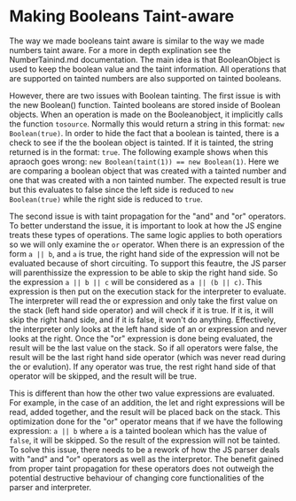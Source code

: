 # Making Booleans Taint-aware

The way we made booleans taint aware is similar to the way we made numbers taint aware. For a more in depth
explination see the NumberTainind.md documentation. The main idea is that BooleanObject is used to keep the
boolean value and the taint information. All operations that are supported on tainted numbers are also supported
on tainted booleans.

However, there are two issues with Boolean tainting. The first issue is with the new Boolean() function.
Tainted booleans are stored inside of Boolean objects. When an operation is made on the Booleanobject, it implicitly
calls the function `tosource`. Normally this would return a string in this format: `new Boolean(true)`.
In order to hide the fact that a boolean is tainted, there is a check to see if the the boolean object is tainted.
If it is tainted, the string returned is in the format: `true`. The following example shows when this apraoch
goes wrong: `new Boolean(taint(1)) == new Boolean(1)`. Here we are comparing a boolean object that was created
with a tainted number and one that was created with a non tainted number. The expected result is true but this
evaluates to false since the left side is reduced to `new Boolean(true)` while the right side is reduced to `true`.

The second issue is with taint propagation for the "and" and "or" operators. To better understand the issue, it is
important to look at how the JS engine treats these types of operations. The same logic applies to both operatiors
so we will only examine the `or` operator. When there is an expression of the form `a || b`, and `a` is true, the
right hand side of the expression will not be evaluated because of short circuiting. To support this feautre, the
JS parser will parenthissize the expression to be able to skip the right hand side. So the expression `a || b || c`
will be considered as `a || (b || c)`. This expression is then put on the execution stack for the interpreter to
evaluate. The interpreter will read the or expression and only take the first value on the stack (left hand side
operator) and will check if it is true. If it is, it will skip the right hand side, and if it is false, it won't do
anything. Effectively, the interpreter only looks at the left hand side of an or expression and never looks at the right.
Once the "or" expression is done being evaluated, the result will be the last value on the stack. So if all operators
were false, the result will be the last right hand side operator (which was never read during the or evalution). If
any operator was true, the rest right hand side of that operator will be skipped, and the result will be true.

This is different than how the other two value expressions are evaluated. For example, in the case of an addition,
the let and right expressions will be read, added together, and the result will be placed back on the stack. This
optimization done for the "or" operator means that if we have the following expression: `a || b` where `a` is a tainted
boolean which has the value of `false`, it will be skipped. So the result of the expression will not be tainted.
To solve this issue, there needs to be a rework of how the JS parser deals with "and" and "or" operators as well
as the interpretor. The benefit gained from proper taint propagation for these operators does not outweigh the
potential destructive behaviour of changing core functionalities of the parser and interpreter.